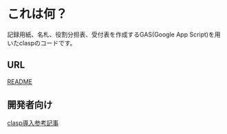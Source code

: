 # これは何？

記録用紙、名札、役割分担表、受付表を作成するGAS(Google App Script)を用いたclaspのコードです。

## URL

[README](https://docs.google.com/document/d/1kpgXeRTx33D9EmsueiGGlS2JHGsDFxWyzgk1RZx8i70/)

## 開発者向け

[clasp導入参考記事](https://qiita.com/winuim/items/8a3f025f3bba57cbad87)
